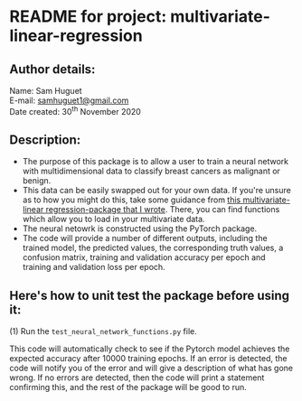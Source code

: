 # README for project: multivariate-linear-regression

## Author details: 
Name: Sam Huguet  
E-mail: samhuguet1@gmail.com  
Date created: 30<sup>th</sup> November 2020

## Description:   
- The purpose of this package is to allow a user to train a neural network with multidimensional data to classify breast cancers as malignant or benign. 
- This data can be easily swapped out for your own data. If you're unsure as to how you might do this, take some guidance from [this multivariate-linear regression-package that I wrote](https://github.com/SamHSoftware/Machine-Learning/tree/main/multivariate-linear-regression). There, you can find functions which allow you to load in your multivariate data.
- The neural netowrk is constructed using the PyTorch package. 
- The code will provide a number of different outputs, including the trained model, the predicted values, the corresponding truth values, a confusion matrix, training and validation accuracy per epoch and training and validation loss per epoch. 


## Here's how to unit test the package before using it: 

(1) Run the ```test_neural_network_functions.py``` file.  

This code will automatically check to see if the Pytorch model achieves the expected accuracy after 10000 training epochs. If an error is detected, the code will notify you of the error and will give a description of what has gone wrong. If no errors are detected, then the code will print a statement confirming this, and the rest of the package will be good to run. 

